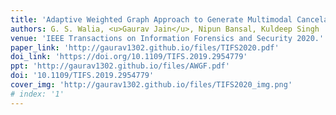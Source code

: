 ```yaml
---
title: 'Adaptive Weighted Graph Approach to Generate Multimodal Cancelable Biometric Templates'
authors: G. S. Walia, <u>Gaurav Jain</u>, Nipun Bansal, Kuldeep Singh
venue: 'IEEE Transactions on Information Forensics and Security 2020.'
paper_link: 'http://gaurav1302.github.io/files/TIFS2020.pdf'
doi_link: 'https://doi.org/10.1109/TIFS.2019.2954779'
ppt: 'http://gaurav1302.github.io/files/AWGF.pdf'
doi: '10.1109/TIFS.2019.2954779'
cover_img: 'http://gaurav1302.github.io/files/TIFS2020_img.png'
# index: '1'
---
```


